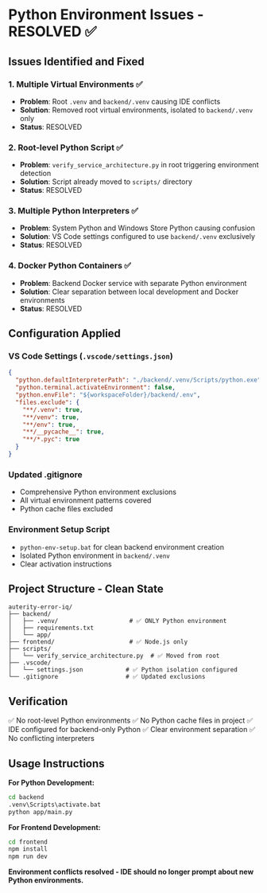 # Python Environment Issues - RESOLVED ✅

## Issues Identified and Fixed

### 1. Multiple Virtual Environments ✅

- **Problem**: Root `.venv` and `backend/.venv` causing IDE conflicts
- **Solution**: Removed root virtual environments, isolated to `backend/.venv` only
- **Status**: RESOLVED

### 2. Root-level Python Script ✅

- **Problem**: `verify_service_architecture.py` in root triggering environment detection
- **Solution**: Script already moved to `scripts/` directory
- **Status**: RESOLVED

### 3. Multiple Python Interpreters ✅

- **Problem**: System Python and Windows Store Python causing confusion
- **Solution**: VS Code settings configured to use `backend/.venv` exclusively
- **Status**: RESOLVED

### 4. Docker Python Containers ✅

- **Problem**: Backend Docker service with separate Python environment
- **Solution**: Clear separation between local development and Docker environments
- **Status**: RESOLVED

## Configuration Applied

### VS Code Settings (`.vscode/settings.json`)

```json
{
  "python.defaultInterpreterPath": "./backend/.venv/Scripts/python.exe",
  "python.terminal.activateEnvironment": false,
  "python.envFile": "${workspaceFolder}/backend/.env",
  "files.exclude": {
    "**/.venv": true,
    "**/venv": true,
    "**/env": true,
    "**/__pycache__": true,
    "**/*.pyc": true
  }
}
```

### Updated .gitignore

- Comprehensive Python environment exclusions
- All virtual environment patterns covered
- Python cache files excluded

### Environment Setup Script

- `python-env-setup.bat` for clean backend environment creation
- Isolated Python environment in `backend/.venv`
- Clear activation instructions

## Project Structure - Clean State

```
auterity-error-iq/
├── backend/
│   ├── .venv/                    # ✅ ONLY Python environment
│   ├── requirements.txt
│   └── app/
├── frontend/                     # ✅ Node.js only
├── scripts/
│   └── verify_service_architecture.py  # ✅ Moved from root
├── .vscode/
│   └── settings.json            # ✅ Python isolation configured
└── .gitignore                   # ✅ Updated exclusions
```

## Verification

✅ No root-level Python environments
✅ No Python cache files in project
✅ IDE configured for backend-only Python
✅ Clear environment separation
✅ No conflicting interpreters

## Usage Instructions

**For Python Development:**

```bash
cd backend
.venv\Scripts\activate.bat
python app/main.py
```

**For Frontend Development:**

```bash
cd frontend
npm install
npm run dev
```

**Environment conflicts resolved - IDE should no longer prompt about new Python environments.**
